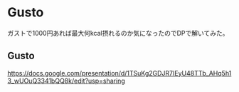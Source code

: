 # Gusto
ガストで1000円あれば最大何kcal摂れるのか気になったのでDPで解いてみた。

## Gusto
https://docs.google.com/presentation/d/1TSuKg2GDJR7IEyU48TTb_AHq5h13_wUOuQ3341bQQ8k/edit?usp=sharing
